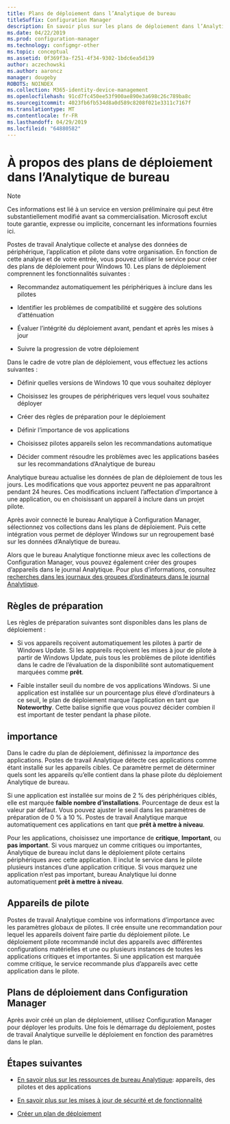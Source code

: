 ```yaml
---
title: Plans de déploiement dans l’Analytique de bureau
titleSuffix: Configuration Manager
description: En savoir plus sur les plans de déploiement dans l’Analytique de bureau.
ms.date: 04/22/2019
ms.prod: configuration-manager
ms.technology: configmgr-other
ms.topic: conceptual
ms.assetid: 0f369f3a-f251-4f34-9302-1bdc6ea5d139
author: aczechowski
ms.author: aaroncz
manager: dougeby
ROBOTS: NOINDEX
ms.collection: M365-identity-device-management
ms.openlocfilehash: 91cd7fc450ee53f900ae890e3a698c26c789ba8c
ms.sourcegitcommit: 4023fb6fb534d8a0d589c8208f021e3311c7167f
ms.translationtype: MT
ms.contentlocale: fr-FR
ms.lasthandoff: 04/29/2019
ms.locfileid: "64880582"
---
```

# <a name="about-deployment-plans-in-desktop-analytics"></a>À propos des plans de déploiement dans l’Analytique de bureau

> [!Note]  
> Ces informations est lié à un service en version préliminaire qui peut être substantiellement modifié avant sa commercialisation. Microsoft exclut toute garantie, expresse ou implicite, concernant les informations fournies ici.  

Postes de travail Analytique collecte et analyse des données de périphérique, l’application et pilote dans votre organisation. En fonction de cette analyse et de votre entrée, vous pouvez utiliser le service pour créer des plans de déploiement pour Windows 10. Les plans de déploiement comprennent les fonctionnalités suivantes :  

- Recommandez automatiquement les périphériques à inclure dans les pilotes  

- Identifier les problèmes de compatibilité et suggère des solutions d’atténuation  

- Évaluer l’intégrité du déploiement avant, pendant et après les mises à jour  

- Suivre la progression de votre déploiement  

Dans le cadre de votre plan de déploiement, vous effectuez les actions suivantes :  

- Définir quelles versions de Windows 10 que vous souhaitez déployer  

- Choisissez les groupes de périphériques vers lequel vous souhaitez déployer  

- Créer des règles de préparation pour le déploiement  

- Définir l’importance de vos applications  

- Choisissez pilotes appareils selon les recommandations automatique  

- Décider comment résoudre les problèmes avec les applications basées sur les recommandations d’Analytique de bureau  

Analytique bureau actualise les données de plan de déploiement de tous les jours. Les modifications que vous apportez peuvent ne pas apparaîtront pendant 24 heures. Ces modifications incluent l’affectation d’importance à une application, ou en choisissant un appareil à inclure dans un projet pilote.  

Après avoir connecté le bureau Analytique à Configuration Manager, sélectionnez vos collections dans les plans de déploiement. Puis cette intégration vous permet de déployer Windows sur un regroupement basé sur les données d’Analytique de bureau.

Alors que le bureau Analytique fonctionne mieux avec les collections de Configuration Manager, vous pouvez également créer des groupes d’appareils dans le journal Analytique. Pour plus d’informations, consultez [recherches dans les journaux des groupes d’ordinateurs dans le journal Analytique](https://docs.microsoft.com/azure/log-analytics/log-analytics-computer-groups).



## <a name="readiness-rules"></a>Règles de préparation

Les règles de préparation suivantes sont disponibles dans les plans de déploiement :

- Si vos appareils reçoivent automatiquement les pilotes à partir de Windows Update. Si les appareils reçoivent les mises à jour de pilote à partir de Windows Update, puis tous les problèmes de pilote identifiés dans le cadre de l’évaluation de la disponibilité sont automatiquement marquées comme **prêt**.  

- Faible installer seuil du nombre de vos applications Windows. Si une application est installée sur un pourcentage plus élevé d’ordinateurs à ce seuil, le plan de déploiement marque l’application en tant que **Noteworthy**. Cette balise signifie que vous pouvez décider combien il est important de tester pendant la phase pilote.  



## <a name="importance"></a>importance

Dans le cadre du plan de déploiement, définissez la *importance* des applications. Postes de travail Analytique détecte ces applications comme étant installé sur les appareils cibles. Ce paramètre permet de déterminer quels sont les appareils qu’elle contient dans la phase pilote du déploiement Analytique de bureau.

Si une application est installée sur moins de 2 % des périphériques ciblés, elle est marquée **faible nombre d’installations**. Pourcentage de deux est la valeur par défaut. Vous pouvez ajuster le seuil dans les paramètres de préparation de 0 % à 10 %. Postes de travail Analytique marque automatiquement ces applications en tant que **prêt à mettre à niveau**.  

Pour les applications, choisissez une importance de **critique**, **Important**, ou **pas important**. Si vous marquez un comme critiques ou importantes, Analytique de bureau inclut dans le déploiement pilote certains périphériques avec cette application. Il inclut le service dans le pilote plusieurs instances d’une application critique. Si vous marquez une application n’est pas important, bureau Analytique lui donne automatiquement **prêt à mettre à niveau**.



## <a name="pilot-devices"></a>Appareils de pilote

Postes de travail Analytique combine vos informations d’importance avec les paramètres globaux de pilotes. Il crée ensuite une recommandation pour lequel les appareils doivent faire partie du déploiement pilote. Le déploiement pilote recommandé inclut des appareils avec différentes configurations matérielles et une ou plusieurs instances de toutes les applications critiques et importantes. Si une application est marquée comme critique, le service recommande plus d’appareils avec cette application dans le pilote.



## <a name="deployment-plans-in-configuration-manager"></a>Plans de déploiement dans Configuration Manager

Après avoir créé un plan de déploiement, utilisez Configuration Manager pour déployer les produits. Une fois le démarrage du déploiement, postes de travail Analytique surveille le déploiement en fonction des paramètres dans le plan.


## <a name="next-steps"></a>Étapes suivantes

- [En savoir plus sur les ressources de bureau Analytique](/sccm/desktop-analytics/about-assets): appareils, des pilotes et des applications  

- [En savoir plus sur les mises à jour de sécurité et de fonctionnalité](/sccm/desktop-analytics/about-updates)  

- [Créer un plan de déploiement](/sccm/desktop-analytics/create-deployment-plans)  
